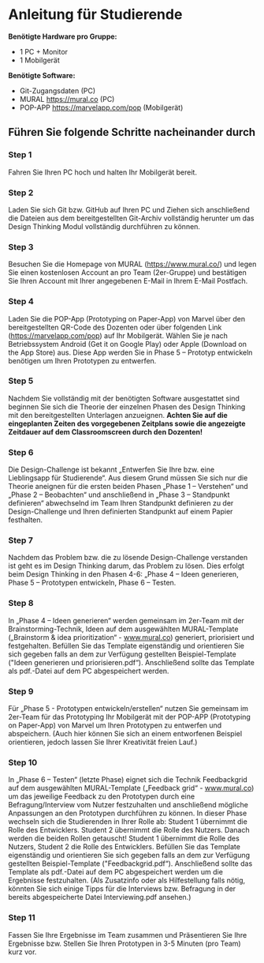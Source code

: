 

# **Anleitung für Studierende**

**Benötigte Hardware pro Gruppe:**
* 1 PC + Monitor
* 1 Mobilgerät

**Benötigte Software:**
* Git-Zugangsdaten (PC)
* MURAL https://mural.co (PC)
* POP-APP https://marvelapp.com/pop (Mobilgerät)


## Führen Sie folgende Schritte nacheinander durch

### Step 1
Fahren Sie Ihren PC hoch und halten Ihr Mobilgerät bereit.

### Step 2
Laden Sie sich Git bzw. GitHub auf Ihren PC und Ziehen sich anschließend die Dateien aus dem bereitgestellten Git-Archiv vollständig herunter um das Design Thinking Modul vollständig durchführen zu können.

### Step 3
Besuchen Sie die Homepage von MURAL (https://www.mural.co/) und legen Sie einen kostenlosen Account an pro Team (2er-Gruppe) und bestätigen Sie Ihren Account mit Ihrer angegebenen E-Mail in Ihrem E-Mail Postfach.

### Step 4
Laden Sie die POP-App (Prototyping on Paper-App) von Marvel über den bereitgestellten QR-Code des Dozenten oder über folgenden Link (https://marvelapp.com/pop)  auf Ihr Mobilgerät.
Wählen Sie je nach Betriebssystem Android (Get it on Google Play) oder Apple (Download on the App Store) aus. Diese App werden Sie in Phase 5 – Prototyp entwickeln benötigen um Ihren Prototypen zu entwerfen.

### Step 5
Nachdem Sie vollständig  mit der benötigten Software ausgestattet sind beginnen Sie sich die Theorie der einzelnen Phasen des Design Thinking  mit den bereitgestellten Unterlagen anzueignen. 
**Achten Sie auf die eingeplanten Zeiten des vorgegebenen Zeitplans sowie die angezeigte Zeitdauer auf dem Classroomscreen durch den Dozenten!**

### Step 6
Die Design-Challenge ist bekannt „Entwerfen Sie Ihre bzw. eine Lieblingsapp für Studierende“. 
Aus diesem Grund müssen Sie sich nur die Theorie aneignen für die ersten beiden Phasen „Phase 1 – Verstehen“ und „Phase 2 – Beobachten“ und anschließend in „Phase 3 – Standpunkt definieren“ abwechselnd im Team Ihren Standpunkt definieren zu der Design-Challenge und Ihren definierten Standpunkt auf einem Papier festhalten.

### Step 7
Nachdem das Problem bzw. die zu lösende Design-Challenge verstanden ist geht es im Design Thinking darum, das Problem zu lösen. 
Dies erfolgt beim Design Thinking in den Phasen  4-6: „Phase 4 – Ideen generieren, Phase 5 – Prototypen entwickeln, Phase 6 – Testen.

### Step 8
In „Phase 4 – Ideen generieren“ werden gemeinsam im 2er-Team mit der Brainstorming-Technik, Ideen auf dem ausgewählten MURAL-Template („Brainstorm & idea prioritization“ - www.mural.co) generiert, priorisiert und festgehalten. 
Befüllen Sie das Template eigenständig und orientieren Sie sich gegeben falls an dem zur Verfügung gestellten Beispiel-Template ("Ideen generieren und priorisieren.pdf“).
Anschließend sollte das Template als pdf.-Datei auf dem PC abgespeichert werden.

### Step 9
Für „Phase 5 - Prototypen entwickeln/erstellen“ nutzen Sie gemeinsam im 2er-Team für das Prototyping Ihr Mobilgerät mit der POP-APP (Prototyping on Paper-App) von Marvel um Ihren Prototypen zu entwerfen und abspeichern. (Auch hier können Sie sich an einem entworfenen Beispiel orientieren, jedoch lassen Sie Ihrer Kreativität freien Lauf.)

### Step 10
In „Phase 6 – Testen“ (letzte Phase) eignet sich die Technik Feedbackgrid auf dem ausgewählten MURAL-Template („Feedback grid“ - www.mural.co) um das jeweilige Feedback zu den Prototypen durch eine Befragung/Interview vom Nutzer festzuhalten und anschließend mögliche Anpassungen an den Prototypen durchführen zu können.
In dieser Phase wechseln sich die Studierenden in Ihrer Rolle ab: 
Student 1 übernimmt die Rolle des Entwicklers.
Student 2 übernimmt die Rolle des Nutzers.
Danach werden die beiden Rollen getauscht!
Student 1 übernimmt die Rolle des Nutzers, Student 2 die Rolle des Entwicklers.
Befüllen Sie das Template eigenständig und orientieren Sie sich gegeben falls an dem zur Verfügung gestellten Beispiel-Template ("Feedbackgrid.pdf“).
Anschließend sollte das Template als pdf.-Datei auf dem PC abgespeichert werden um die Ergebnisse festzuhalten. 
(Als Zusatzinfo oder als Hilfestellung falls nötig, könnten Sie sich einige Tipps für die Interviews bzw. Befragung in der bereits abgespeicherte Datei Interviewing.pdf ansehen.)

### Step 11
Fassen Sie Ihre Ergebnisse im Team zusammen und Präsentieren Sie Ihre Ergebnisse bzw. Stellen Sie Ihren Prototypen in 3-5 Minuten (pro Team) kurz vor.



